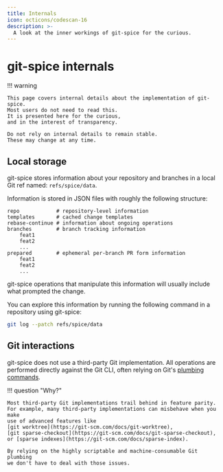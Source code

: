 ```yaml
---
title: Internals
icon: octicons/codescan-16
description: >-
  A look at the inner workings of git-spice for the curious.
---
```


# git-spice internals

!!! warning

    This page covers internal details about the implementation of git-spice.
    Most users do not need to read this.
    It is presented here for the curious,
    and in the interest of transparency.

    Do not rely on internal details to remain stable.
    These may change at any time.

## Local storage

git-spice stores information about your repository and branches
in a local Git ref named: `refs/spice/data`.

Information is stored in JSON files with roughly the following structure:

```tree
repo            # repository-level information
templates       # cached change templates
rebase-continue # information about ongoing operations
branches        # branch tracking information
    feat1
    feat2
    ...
prepared        # ephemeral per-branch PR form information
    feat1
    feat2
    ...
```

git-spice operations that manipulate this information
will usually include what prompted the change.

You can explore this information by running
the following command in a repository using git-spice:

```bash
git log --patch refs/spice/data
```

## Git interactions

git-spice does not use a third-party Git implementation.
All operations are performed directly against the Git CLI,
often relying on Git's [plumbing commands](https://git-scm.com/book/en/v2/Git-Internals-Plumbing-and-Porcelain).

!!! question "Why?"

    Most third-party Git implementations trail behind in feature parity.
    For example, many third-party implementations can misbehave when you make
    use of advanced features like
    [git worktree](https://git-scm.com/docs/git-worktree),
    [git sparse-checkout](https://git-scm.com/docs/git-sparse-checkout),
    or [sparse indexes](https://git-scm.com/docs/sparse-index).

    By relying on the highly scriptable and machine-consumable Git plumbing
    we don't have to deal with those issues.
